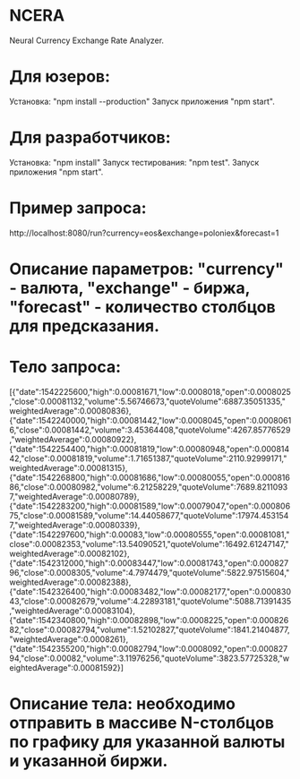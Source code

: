 # NCERA

Neural Currency Exchange Rate Analyzer.

# Для юзеров:

Установка: "npm install --production"
Запуск приложения "npm start".

# Для разработчиков:

Установка: "npm install"
Запуск тестирования: "npm test".
Запуск приложения "npm start".

# Пример запроса:

http://localhost:8080/run?currency=eos&exchange=poloniex&forecast=1

# Описание параметров: "currency" - валюта, "exchange" - биржа, "forecast" - количество столбцов для предсказания.

# Тело запроса:

[{"date":1542225600,"high":0.00081671,"low":0.0008018,"open":0.0008025,"close":0.00081132,"volume":5.56746673,"quoteVolume":6887.35051335,"weightedAverage":0.00080836},{"date":1542240000,"high":0.00081442,"low":0.0008045,"open":0.00080616,"close":0.00081442,"volume":3.45364408,"quoteVolume":4267.85776529,"weightedAverage":0.00080922},{"date":1542254400,"high":0.00081819,"low":0.00080948,"open":0.00081442,"close":0.00081819,"volume":1.71651387,"quoteVolume":2110.92999171,"weightedAverage":0.00081315},{"date":1542268800,"high":0.00081686,"low":0.00080055,"open":0.00081686,"close":0.00080982,"volume":6.21258229,"quoteVolume":7689.82110937,"weightedAverage":0.00080789},{"date":1542283200,"high":0.00081589,"low":0.00079047,"open":0.00080675,"close":0.00081589,"volume":14.44058677,"quoteVolume":17974.4531547,"weightedAverage":0.00080339},{"date":1542297600,"high":0.00083,"low":0.00080555,"open":0.00081081,"close":0.00082353,"volume":13.54090521,"quoteVolume":16492.61247147,"weightedAverage":0.00082102},{"date":1542312000,"high":0.00083447,"low":0.00081743,"open":0.00082796,"close":0.0008305,"volume":4.7974479,"quoteVolume":5822.97515604,"weightedAverage":0.00082388},{"date":1542326400,"high":0.00083482,"low":0.00082177,"open":0.00083043,"close":0.00082679,"volume":4.22893181,"quoteVolume":5088.71391435,"weightedAverage":0.00083104},{"date":1542340800,"high":0.00082898,"low":0.0008225,"open":0.00082682,"close":0.00082794,"volume":1.52102827,"quoteVolume":1841.21404877,"weightedAverage":0.0008261},{"date":1542355200,"high":0.00082794,"low":0.0008092,"open":0.00082794,"close":0.00082,"volume":3.11976256,"quoteVolume":3823.57725328,"weightedAverage":0.00081592}]

# Описание тела: необходимо отправить в массиве N-столбцов по графику для указанной валюты и указанной биржи.
